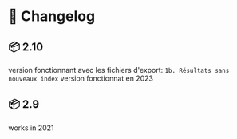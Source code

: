 # 📃 Changelog

## 📦 2.10

version fonctionnant avec les fichiers d'export: `1b. Résultats sans nouveaux index`
version fonctionnat en 2023

## 📦 2.9

works in 2021
